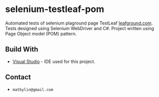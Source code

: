# selenium-testleaf-pom
Automated tests of selenium plaground page TestLeaf [leafground.com](http://www.leafground.com/).  
Tests designed using Selenium WebDriver and C#. Project written using Page Object model (POM) pattern.

## Build With
* [Visual Studio](https://visualstudio.microsoft.com/) - IDE used for this project.

## Contact
- `matbylin@gmail.com`

